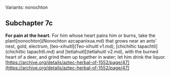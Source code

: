 Variants: nonochton  

## Subchapter 7c  
**For pain at the heart.** For him whose heart pains him or burns, take the plant[nonochton](Nonochton azcapanixua.md) that grows near an ants’ nest, gold, electrum, [teo-xihuitl](Teo-xihuitl v1.md), [chichiltic tapachtli](chichiltic tapachtli.md) and [tetlahuitl](tetlahuitl v2.md), with the burned heart of a deer, and grind them up together in water; let him drink the liquor.  
[https://archive.org/details/aztec-herbal-of-1552/page/47](https://archive.org/details/aztec-herbal-of-1552/page/47)  

